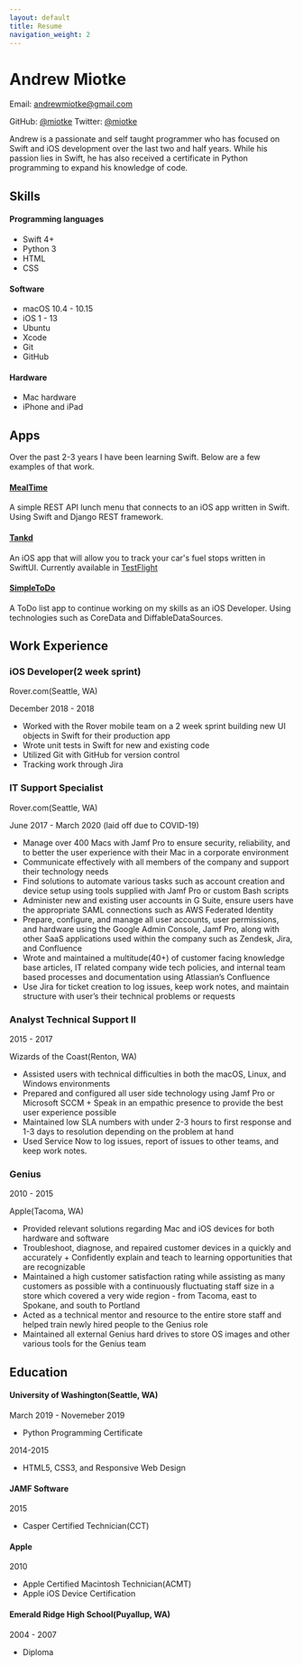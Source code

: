 ```yaml
---
layout: default
title: Resume
navigation_weight: 2
---
```

# Andrew Miotke

Email: andrewmiotke@gmail.com

GitHub: [@miotke](https://github.com/miotke)
Twitter: [@miotke](https://twitter.com/miotke)


Andrew is a passionate and self taught programmer who has focused on Swift and iOS development over the last two and half years. While his passion lies in Swift, he has also received a certificate in Python programming to expand his knowledge of code.

## Skills
#### Programming languages
* Swift 4+
* Python 3
* HTML
* CSS

#### Software
* macOS 10.4 - 10.15
* iOS 1 - 13
* Ubuntu
* Xcode
* Git
* GitHub

#### Hardware
* Mac hardware
* iPhone and iPad

## Apps
Over the past 2-3 years I have been learning Swift. Below are a few examples of that work.
#### [MealTime](https://github.com/miotke/MealTime)
A simple REST API lunch menu that connects to an iOS app written in Swift. Using Swift and Django REST framework.

#### [Tankd](https://testflight.apple.com/join/XCcpPOnr)
An iOS app that will allow you to track your car's fuel stops written in SwiftUI.
Currently available in [TestFlight](https://testflight.apple.com/join/XCcpPOnr)

#### [SimpleToDo](https://github.com/miotke/SimpleToDo)
A ToDo list app to continue working on my skills as an iOS Developer.
Using technologies such as CoreData and DiffableDataSources.


## Work Experience
### iOS Developer(2 week sprint)
Rover.com(Seattle, WA)

December 2018 - 2018 

* Worked with the Rover mobile team on a 2 week sprint building new UI objects in Swift for their production app
* Wrote unit tests in Swift for new and existing code 
* Utilized Git with GitHub for version control
* Tracking work through Jira


### IT Support Specialist
Rover.com(Seattle, WA)

June 2017 - March 2020 (laid off due to COVID-19)

* Manage over 400 Macs with Jamf Pro to ensure security, reliability, and to better the user experience with their Mac in a corporate environment
* Communicate effectively with all members of the company and support their technology needs
* Find solutions to automate various tasks such as account creation and device setup using tools supplied with Jamf Pro or custom Bash scripts
* Administer new and existing user accounts in G Suite, ensure users have the appropriate SAML connections such as AWS Federated Identity
* Prepare, configure, and manage all user accounts, user permissions, and hardware using the Google Admin Console, Jamf Pro, along with other SaaS applications used within the company such as Zendesk, Jira, and Confluence
* Wrote and maintained a multitude(40+) of customer facing knowledge base articles, IT related company wide tech policies, and internal team based processes and documentation using Atlassian’s Confluence
* Use Jira for ticket creation to log issues, keep work notes, and maintain structure with user’s their technical problems or requests

### Analyst Technical Support II
2015 - 2017

Wizards of the Coast(Renton, WA)
* Assisted users with technical difficulties in both the macOS, Linux, and Windows environments
* Prepared and configured all user side technology using Jamf Pro or Microsoft SCCM + Speak in an empathic presence to provide the best user experience possible
* Maintained low SLA numbers with under 2-3 hours to first response and 1-3 days to
resolution depending on the problem at hand
* Used Service Now to log issues, report of issues to other teams, and keep work notes.

### Genius
2010 - 2015

Apple(Tacoma, WA)
* Provided relevant solutions regarding Mac and iOS devices for both hardware and software
* Troubleshoot, diagnose, and repaired customer devices in a quickly and accurately + Confidently explain and teach to learning opportunities that are recognizable
* Maintained a high customer satisfaction rating while assisting as many customers as possible with a continuously fluctuating staff size in a store which covered a very wide region - from Tacoma, east to Spokane, and south to Portland
* Acted as a technical mentor and resource to the entire store staff and helped train newly hired people to the Genius role
* Maintained all external Genius hard drives to store OS images and other various tools for the Genius team

## Education
#### University of Washington(Seattle, WA)
March 2019 - Novemeber 2019

* Python Programming Certificate

2014-2015

* HTML5, CSS3, and Responsive Web Design

#### JAMF Software
2015

* Casper Certified Technician(CCT)

#### Apple
2010

* Apple Certified Macintosh Technician(ACMT) 
* Apple iOS Device Certification

#### Emerald Ridge High School(Puyallup, WA) 
2004 - 2007

* Diploma

